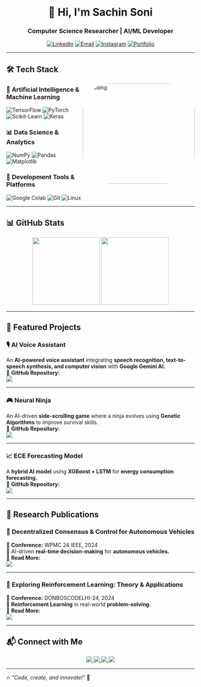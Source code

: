 <h1 align="center">👋 Hi, I'm Sachin Soni</h1>
<h3 align="center">Computer Science Researcher | AI/ML Developer</h3>

<p align="center">
  <a href="https://linkedin.com/in/sachinsonii"><img src="https://img.shields.io/badge/LinkedIn-0077B5?style=for-the-badge&logo=linkedin&logoColor=white" alt="LinkedIn"></a>
  <a href="mailto:sachinsonivbs@gmail.com"><img src="https://img.shields.io/badge/Email-D14836?style=for-the-badge&logo=gmail&logoColor=white" alt="Email"></a>
  <a href="https://instagram.com/_sachinsonii"><img src="https://img.shields.io/badge/Instagram-E4405F?style=for-the-badge&logo=instagram&logoColor=white" alt="Instagram"></a>
  <a href="https://sachinsonii.github.io/Portfolio/"><img src="https://img.shields.io/badge/Portfolio-FF5722?style=for-the-badge&logo=Google-Chrome&logoColor=white" alt="Portfolio"></a>
</p>


---

## 🛠 Tech Stack
<img align="right" alt="Coding" width="300" height="267" src="https://media4.giphy.com/media/jRf5fsn8G6YaogAWxn/giphy.gif?cid=6c09b952wd9c7hkrf8vw0u2ka4jef5gul30air9v87609h52&ep=v1_internal_gif_by_id&rid=giphy.gif&ct=s" style = "border-radius: 75px">

### 🧠 **Artificial Intelligence & Machine Learning**  
![TensorFlow](https://img.shields.io/badge/-TensorFlow-FF6F00?style=flat&logo=tensorflow&logoColor=white)
![PyTorch](https://img.shields.io/badge/-PyTorch-EE4C2C?style=flat&logo=pytorch&logoColor=white)
![Scikit-Learn](https://img.shields.io/badge/-Scikit--Learn-F7931E?style=flat&logo=scikit-learn&logoColor=white)
![Keras](https://img.shields.io/badge/-Keras-D00000?style=flat&logo=keras&logoColor=white)

### 📊 **Data Science & Analytics**  
![NumPy](https://img.shields.io/badge/-NumPy-013243?style=flat&logo=numpy&logoColor=white)
![Pandas](https://img.shields.io/badge/-Pandas-150458?style=flat&logo=pandas&logoColor=white)
![Matplotlib](https://img.shields.io/badge/-Matplotlib-11557C?style=flat&logo=python&logoColor=white)

### 🔧 **Development Tools & Platforms**  
![Google Colab](https://img.shields.io/badge/-Google%20Colab-F9AB00?style=flat&logo=google-colab&logoColor=white)
![Git](https://img.shields.io/badge/-Git-F05032?style=flat&logo=git&logoColor=white)
![Linux](https://img.shields.io/badge/-Linux-FCC624?style=flat&logo=linux&logoColor=black)

---

## 📊 GitHub Stats  

<p align="center">
  <img src="https://github-readme-stats.vercel.app/api/top-langs/?username=sachinsonii&layout=compact&bg_color=f0f0f0" height="180px" />
  <img src="https://github-readme-activity-graph.vercel.app/graph?username=sachinsonii&bg_color=f0f0f0&color=000000&line=5B9BD5&point=FF0000&area=true&hide_border=true" height="180px" />
</p>

---

## 🌟 Featured Projects  

### 🎙 AI Voice Assistant  
An **AI-powered voice assistant** integrating **speech recognition, text-to-speech synthesis, and computer vision** with **Google Gemini AI.**  
🔗 **GitHub Repository:**  
<a href="https://github.com/sachinsonii/AI_Voice_Assistant">
  <img src="https://img.shields.io/badge/View%20on%20GitHub-100000?style=for-the-badge&logo=github&logoColor=white">
</a>

---

### 🎮 Neural Ninja  
An AI-driven **side-scrolling game** where a ninja evolves using **Genetic Algorithms** to improve survival skills.  
🔗 **GitHub Repository:**  
<a href="https://github.com/sachinsonii/Neural_Ninja">
  <img src="https://img.shields.io/badge/View%20on%20GitHub-100000?style=for-the-badge&logo=github&logoColor=white">
</a>

---

### 📈 ECE Forecasting Model  
A **hybrid AI model** using **XGBoost + LSTM** for **energy consumption forecasting.**  
🔗 **GitHub Repository:**  
<a href="https://github.com/sachinsonii/Energy_Consumption_Forecast_Ensemble">
  <img src="https://img.shields.io/badge/View%20on%20GitHub-100000?style=for-the-badge&logo=github&logoColor=white">
</a>

---

## 📄 Research Publications  

### 📝 **Decentralized Consensus & Control for Autonomous Vehicles**  
📌 **Conference:** WPMC 24 IEEE, 2024  
🚗 AI-driven **real-time decision-making** for **autonomous vehicles.**  
🔗 **Read More:**  
<a href="https://sachinsonii.github.io/Portfolio/">
  <img src="https://img.shields.io/badge/View%20Paper-FF5722?style=for-the-badge&logo=Google-Chrome&logoColor=white">
</a>

---

### 📝 **Exploring Reinforcement Learning: Theory & Applications**  
📌 **Conference:** DONBOSCODELHI-24, 2024  
🧠 **Reinforcement Learning** in real-world **problem-solving.**  
🔗 **Read More:**  
<a href="https://sachinsonii.github.io/Portfolio/">
  <img src="https://img.shields.io/badge/View%20Paper-FF5722?style=for-the-badge&logo=Google-Chrome&logoColor=white">
</a>

---

## 📬 Connect with Me  

<p align="center">
  <a href="https://linkedin.com/in/sachinsonii">
    <img src="https://img.shields.io/badge/-LinkedIn-0077B5?style=for-the-badge&logo=linkedin&logoColor=white" />
  </a>
  <a href="mailto:sachinsonivbs@gmail.com">
    <img src="https://img.shields.io/badge/-Email-D14836?style=for-the-badge&logo=gmail&logoColor=white" />
  </a>
  <a href="https://instagram.com/_sachinsonii">
    <img src="https://img.shields.io/badge/-Instagram-E4405F?style=for-the-badge&logo=instagram&logoColor=white" />
  </a>
  <a href="https://sachinsonii.github.io/Portfolio/">
    <img src="https://img.shields.io/badge/-Portfolio-FF5722?style=for-the-badge&logo=Google-Chrome&logoColor=white" />
  </a>
</p>

---

🔥 *"Code, create, and innovate!"* 🚀

